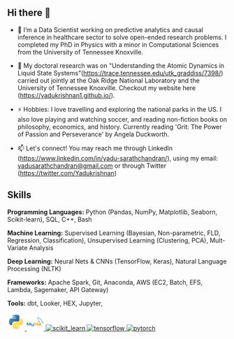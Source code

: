 ## Hi there 👋

- 🔭 I’m a Data Scientist working on predictive analytics and causal inference in healthcare sector to solve open-ended research problems. I completed my PhD in Physics with a minor in Computational Sciences from the University of Tennessee Knoxville. 

- 🌱 My doctoral research was on "Understanding the Atomic Dynamics in Liquid State Systems"(https://trace.tennessee.edu/utk_graddiss/7398/) carried out jointly at the Oak Ridge National Laboratory and the University of Tennessee Knoxville. Checkout my website here (https://yadukrishnan1.github.io/).

- ⚡ Hobbies: I love travelling and exploring the national parks in the US. I also love playing and watching soccer, and reading non-fiction books on philosophy, economics, and history. Currently reading 'Grit: The Power of Passion and Perseverance' by Angela Duckworth. 


- 📫 Let's connect! You may reach me through LinkedIn (https://www.linkedin.com/in/yadu-sarathchandran/), using my email: yadusarathchandran@gmail.com or through Twitter (https://twitter.com/Yadukrishnan)

<!--
**Yadukrishnan1/Yadukrishnan1** is a ✨ _special_ ✨ repository because its `README.md` (this file) appears on your GitHub profile.

Here are some ideas to get you started:

- 🔭 I’m currently working on ...
- 🌱 I’m currently learning ...
- 👯 I’m looking to collaborate on ...
- 🤔 I’m looking for help with ...
- 💬 Ask me about ...
- 📫 How to reach me: ...
- 😄 Pronouns: ...
- ⚡ Fun fact: ...
-->

## Skills

**Programming Languages:** Python (Pandas, NumPy, Matplotlib, Seaborn, Scikit-learn), SQL, C++, Bash

**Machine Learning:** Supervised Learning (Bayesian, Non-parametric, FLD, Regression, Classification), Unsupervised Learning (Clustering, PCA), Mult-Variate Analysis

**Deep Learning:** Neural Nets & CNNs (TensorFlow, Keras), Natural Language Processing (NLTK)

**Frameworks:** Apache Spark, Git, Anaconda, AWS (EC2, Batch, EFS, Lambda, Sagemaker, API Gateway)

**Tools:** dbt, Looker, HEX, Jupyter, 

</a> <a href="https://www.python.org" target="_blank"> <img src="https://raw.githubusercontent.com/devicons/devicon/master/icons/python/python-original.svg" alt="python" width="40" height="40"/> 
</a> <a href="https://www.mysql.com/" target="_blank"> <img src="https://raw.githubusercontent.com/devicons/devicon/master/icons/mysql/mysql-original-wordmark.svg" alt="mysql" width="40" height="40"/> 
</a> <a href="https://scikit-learn.org/" target="_blank"> <img src="https://upload.wikimedia.org/wikipedia/commons/0/05/Scikit_learn_logo_small.svg" alt="scikit_learn" width="40" height="40"/> 
</a> <a href="https://www.tensorflow.org" target="_blank"> <img src="https://www.vectorlogo.zone/logos/tensorflow/tensorflow-icon.svg" alt="tensorflow" width="40" height="40"/>
</a> <a href="https://pytorch.org/" target="_blank"> <img src="https://www.vectorlogo.zone/logos/pytorch/pytorch-icon.svg" alt="pytorch" width="40" height="40"/> 

</a> 
</p>

